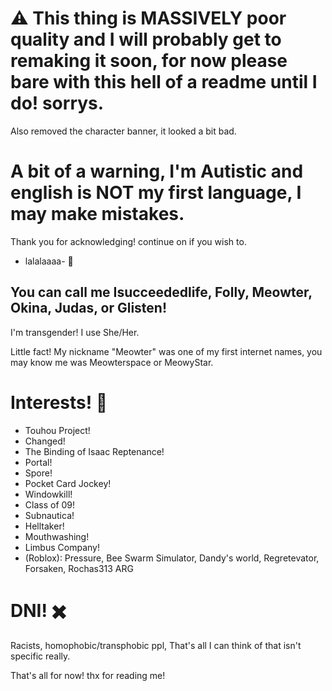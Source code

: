 #  ⚠️ This thing is MASSIVELY poor quality and I will probably get to remaking it soon, for now please bare with this hell of a readme until I do! sorrys.
Also removed the character banner, it looked a bit bad.
# A bit of a warning, I'm Autistic and english is NOT my first language, I may make mistakes.
Thank you for acknowledging! continue on if you wish to.


- lalalaaaa- 💃

## You can call me Isucceededlife, Folly, Meowter, Okina, Judas, or Glisten!
I'm transgender! I use She/Her.

Little fact! My nickname "Meowter" was one of my first internet names, you may know me was Meowterspace or MeowyStar.

# Interests! 📃
- Touhou Project!
- Changed!
- The Binding of Isaac Reptenance!
- Portal!
- Spore!
- Pocket Card Jockey!
- Windowkill!
- Class of 09!
- Subnautica!
- Helltaker!
- Mouthwashing!
- Limbus Company!
- (Roblox): Pressure, Bee Swarm Simulator, Dandy's world, Regretevator, Forsaken, Rochas313 ARG

# DNI! ✖️
Racists, homophobic/transphobic ppl, That's all I can think of that isn't specific really.

That's all for now! thx for reading me!
